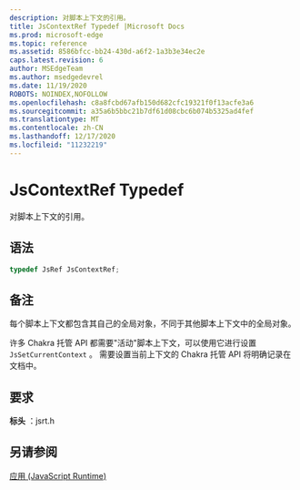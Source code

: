 ```yaml
---
description: 对脚本上下文的引用。
title: JsContextRef Typedef |Microsoft Docs
ms.prod: microsoft-edge
ms.topic: reference
ms.assetid: 8586bfcc-bb24-430d-a6f2-1a3b3e34ec2e
caps.latest.revision: 6
author: MSEdgeTeam
ms.author: msedgedevrel
ms.date: 11/19/2020
ROBOTS: NOINDEX,NOFOLLOW
ms.openlocfilehash: c8a8fcbd67afb150d682cfc19321f0f13acfe3a6
ms.sourcegitcommit: a35a6b5bbc21b7df61d08cbc6b074b5325ad4fef
ms.translationtype: MT
ms.contentlocale: zh-CN
ms.lasthandoff: 12/17/2020
ms.locfileid: "11232219"
---
```

# JsContextRef Typedef

对脚本上下文的引用。  
  
## 语法  
  
```cpp  
typedef JsRef JsContextRef;  
```  
  
## 备注  
 每个脚本上下文都包含其自己的全局对象，不同于其他脚本上下文中的全局对象。  
  
 许多 Chakra 托管 API 都需要"活动"脚本上下文，可以使用它进行设置 `JsSetCurrentContext` 。 需要设置当前上下文的 Chakra 托管 API 将明确记录在文档中。  
  
## 要求  
 **标头** ：jsrt.h  
  
## 另请参阅  
 [应用 (JavaScript Runtime)](../chakra-hosting/reference-javascript-runtime.md)

